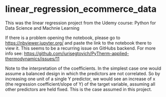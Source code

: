 # linear_regression_ecommerce_data
This was the linear regression project from the Udemy course: Python for Data Science and Machnie Learning  

If there is a problem opening the notebook, please go to https://nbviewer.jupyter.org/ and paste the link to the notebook there to view it. This seems to be a recurring issue on GitHubs backend. For more info see: https://github.com/iurisegtovich/PyTherm-applied-thermodynamics/issues/11

Note to the interpretation of the coefficients. In the simplest case one would assume a balanced design in which the predictors are not correlated. So by increasing one unit of a single Y predictor, we would see an increase of x (the regression coefficient/slope of Y) of the target variable, assuming all other predictors are held fixed. This is the case assumed in this project. 

